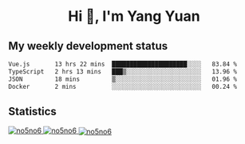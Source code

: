 <h1 align="center">Hi 👋, I'm Yang Yuan</h1>


## My weekly development status
<!--START_SECTION:waka-->

```txt
Vue.js       13 hrs 22 mins  █████████████████████░░░░   83.84 %
TypeScript   2 hrs 13 mins   ███▒░░░░░░░░░░░░░░░░░░░░░   13.96 %
JSON         18 mins         ▒░░░░░░░░░░░░░░░░░░░░░░░░   01.96 %
Docker       2 mins          ░░░░░░░░░░░░░░░░░░░░░░░░░   00.24 %
```

<!--END_SECTION:waka-->

## Statistics
<a href="https://github.com/anuraghazra/github-readme-stats">
  <img src="https://github-readme-stats.vercel.app/api/top-langs/?username=no5no6&theme=dracula" alt="no5no6">
</a>
<a href="https://github.com/anuraghazra/github-readme-stats">
  <img src="https://github-readme-stats.vercel.app/api?username=no5no6&show_icons=true&theme=dracula&line_height=40" alt="no5no6">
</a>
<a href="https://github.com/anuraghazra/github-readme-stats">
  <img align="center" src="https://github-readme-streak-stats.herokuapp.com/?user=no5no6&theme=dracula" alt="no5no6" />
</a>